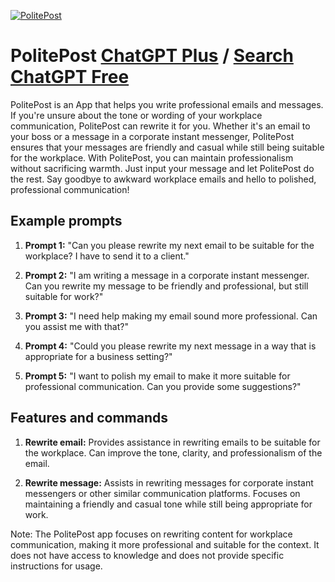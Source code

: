 
[![PolitePost](https://files.oaiusercontent.com/file-xNfhBcsmnrVaa4g51Wsc02nK?se=2123-10-16T02%3A48%3A52Z&sp=r&sv=2021-08-06&sr=b&rscc=max-age%3D31536000%2C%20immutable&rscd=attachment%3B%20filename%3Dfavicon.png&sig=xKneeKDmnn0slELuZULucmQGOtc4s7IyZhQoC3FQFKo%3D)](https://chat.openai.com/g/g-57pyuFVgA-politepost)

# PolitePost [ChatGPT Plus](https://chat.openai.com/g/g-57pyuFVgA-politepost) / [Search ChatGPT Free](https://gptcall.net/index.html#/?search=PolitePost)

PolitePost is an App that helps you write professional emails and messages. If you're unsure about the tone or wording of your workplace communication, PolitePost can rewrite it for you. Whether it's an email to your boss or a message in a corporate instant messenger, PolitePost ensures that your messages are friendly and casual while still being suitable for the workplace. With PolitePost, you can maintain professionalism without sacrificing warmth. Just input your message and let PolitePost do the rest. Say goodbye to awkward workplace emails and hello to polished, professional communication!

## Example prompts

1. **Prompt 1:** "Can you please rewrite my next email to be suitable for the workplace? I have to send it to a client."

2. **Prompt 2:** "I am writing a message in a corporate instant messenger. Can you rewrite my message to be friendly and professional, but still suitable for work?"

3. **Prompt 3:** "I need help making my email sound more professional. Can you assist me with that?"

4. **Prompt 4:** "Could you please rewrite my next message in a way that is appropriate for a business setting?"

5. **Prompt 5:** "I want to polish my email to make it more suitable for professional communication. Can you provide some suggestions?"

## Features and commands

1. **Rewrite email:** Provides assistance in rewriting emails to be suitable for the workplace. Can improve the tone, clarity, and professionalism of the email.

2. **Rewrite message:** Assists in rewriting messages for corporate instant messengers or other similar communication platforms. Focuses on maintaining a friendly and casual tone while still being appropriate for work.

Note: The PolitePost app focuses on rewriting content for workplace communication, making it more professional and suitable for the context. It does not have access to knowledge and does not provide specific instructions for usage.


